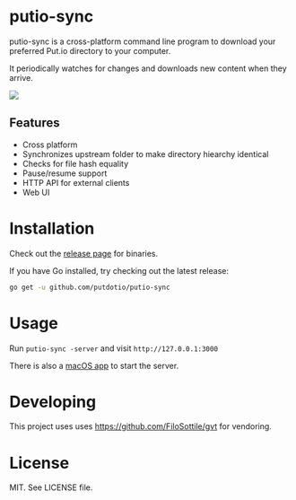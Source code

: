 # putio-sync

putio-sync is a cross-platform command line program to download your preferred Put.io directory to your computer.

It periodically watches for changes and downloads new content when they arrive.

![](https://s3-eu-west-1.amazonaws.com/putio-mac-app/putio-sync-ss.png)

## Features

* Cross platform
* Synchronizes upstream folder to make directory hiearchy identical
* Checks for file hash equality
* Pause/resume support
* HTTP API for external clients
* Web UI

# Installation

Check out the [release page](https://github.com/putdotio/putio-sync/releases) for binaries.

If you have Go installed, try checking out the latest release:

```sh
go get -u github.com/putdotio/putio-sync
```

# Usage

Run `putio-sync -server` and visit `http://127.0.0.1:3000`

There is also a [macOS app](https://s3-eu-west-1.amazonaws.com/putio-mac-app/Putio.dmg) to start
the server.

# Developing

This project uses uses https://github.com/FiloSottile/gvt for vendoring.

# License

MIT. See LICENSE file.
